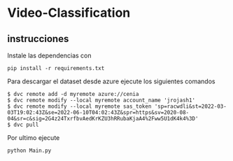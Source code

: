 # Video-Classification

## instrucciones

Instale las dependencias con

```
pip install -r requirements.txt  
```

Para descargar el dataset desde azure ejecute los siguientes comandos

```
$ dvc remote add -d myremote azure://cenia
$ dvc remote modify --local myremote account_name 'jrojash1'
$ dvc remote modify --local myremote sas_token 'sp=racwdli&st=2022-03-03T19:02:43Z&se=2022-06-10T04:02:43Z&spr=https&sv=2020-08-04&sr=c&sig=2G4z24TxrfbvAedKrKZU3hRRubaKjaA4%2Fww5U1dK4k4%3D'
$ dvc pull
```
Por ultimo ejecute 

```
python Main.py
```
